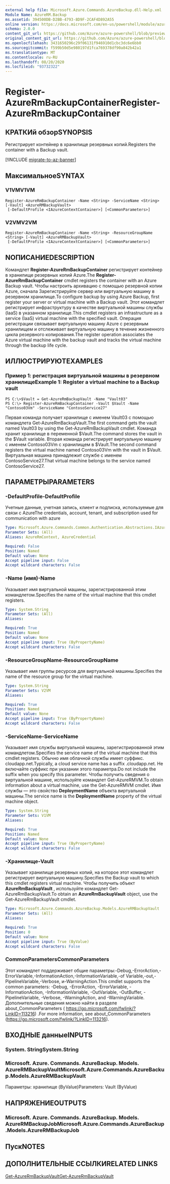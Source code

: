 ```yaml
---
external help file: Microsoft.Azure.Commands.AzureBackup.dll-Help.xml
Module Name: AzureRM.Backup
ms.assetid: 394500DB-D2BB-4793-8D9F-2CAF4D892A55
online version: https://docs.microsoft.com/en-us/powershell/module/azurerm.backup/register-azurermbackupcontainer
schema: 2.0.0
content_git_url: https://github.com/Azure/azure-powershell/blob/preview/src/ResourceManager/AzureBackup/Commands.AzureBackup/help/Register-AzureRmBackupContainer.md
original_content_git_url: https://github.com/Azure/azure-powershell/blob/preview/src/ResourceManager/AzureBackup/Commands.AzureBackup/help/Register-AzureRmBackupContainer.md
ms.openlocfilehash: 3431650296c29f06131f946910d1cbc3dc6e6bb0
ms.sourcegitcommit: f599b50d5e980197d1fca769378df90a842b42a1
ms.translationtype: MT
ms.contentlocale: ru-RU
ms.lasthandoff: 08/20/2020
ms.locfileid: "93732322"
---
```

# <span data-ttu-id="5f376-101">Register-AzureRmBackupContainer</span><span class="sxs-lookup"><span data-stu-id="5f376-101">Register-AzureRmBackupContainer</span></span>

## <span data-ttu-id="5f376-102">КРАТКИй обзор</span><span class="sxs-lookup"><span data-stu-id="5f376-102">SYNOPSIS</span></span>
<span data-ttu-id="5f376-103">Регистрирует контейнер в хранилище резервных копий.</span><span class="sxs-lookup"><span data-stu-id="5f376-103">Registers the container with a Backup vault.</span></span>

[!INCLUDE [migrate-to-az-banner](../../includes/migrate-to-az-banner.md)]

## <span data-ttu-id="5f376-104">Максимальное</span><span class="sxs-lookup"><span data-stu-id="5f376-104">SYNTAX</span></span>

### <span data-ttu-id="5f376-105">V1VM</span><span class="sxs-lookup"><span data-stu-id="5f376-105">V1VM</span></span>
```
Register-AzureRmBackupContainer -Name <String> -ServiceName <String> [-Vault] <AzureRMBackupVault>
 [-DefaultProfile <IAzureContextContainer>] [<CommonParameters>]
```

### <span data-ttu-id="5f376-106">V2VM</span><span class="sxs-lookup"><span data-stu-id="5f376-106">V2VM</span></span>
```
Register-AzureRmBackupContainer -Name <String> -ResourceGroupName <String> [-Vault] <AzureRMBackupVault>
 [-DefaultProfile <IAzureContextContainer>] [<CommonParameters>]
```

## <span data-ttu-id="5f376-107">NОПИСАНИЕ</span><span class="sxs-lookup"><span data-stu-id="5f376-107">DESCRIPTION</span></span>
<span data-ttu-id="5f376-108">Командлет **Register-AzureRmBackupContainer** регистрирует контейнер в хранилище резервных копий Azure.</span><span class="sxs-lookup"><span data-stu-id="5f376-108">The **Register-AzureRmBackupContainer** cmdlet registers the container with an Azure Backup vault.</span></span>
<span data-ttu-id="5f376-109">Чтобы настроить архивацию с помощью резервной копии Azure, сначала Зарегистрируйте сервер или виртуальную машину в резервном хранилище.</span><span class="sxs-lookup"><span data-stu-id="5f376-109">To configure backup by using Azure Backup, first register your server or virtual machine with a Backup vault.</span></span>
<span data-ttu-id="5f376-110">Этот командлет регистрирует инфраструктуру в качестве виртуальной машины службы (IaaS) в указанном хранилище.</span><span class="sxs-lookup"><span data-stu-id="5f376-110">This cmdlet registers an infrastructure as a service (IaaS) virtual machine with the specified vault.</span></span>
<span data-ttu-id="5f376-111">Операция регистрации связывает виртуальную машину Azure с резервным хранилищем и отслеживает виртуальную машину в течение жизненного цикла резервного копирования.</span><span class="sxs-lookup"><span data-stu-id="5f376-111">The register operation associates the Azure virtual machine with the backup vault and tracks the virtual machine through the backup life cycle.</span></span>

## <span data-ttu-id="5f376-112">ИЛЛЮСТРИРУЮТ</span><span class="sxs-lookup"><span data-stu-id="5f376-112">EXAMPLES</span></span>

### <span data-ttu-id="5f376-113">Пример 1: регистрация виртуальной машины в резервном хранилище</span><span class="sxs-lookup"><span data-stu-id="5f376-113">Example 1: Register a virtual machine to a Backup vault</span></span>
```
PS C:\>$Vault = Get-AzureRmBackupVault -Name "Vault03"
PS C:\> Register-AzureRmBackupContainer -Vault $Vault -Name "Contoso03Vm" -ServiceName "ContosoService27"
```

<span data-ttu-id="5f376-114">Первая команда получает хранилище с именем Vault03 с помощью командлета Get-AzureRmBackupVault.</span><span class="sxs-lookup"><span data-stu-id="5f376-114">The first command gets the vault named Vault03 by using the Get-AzureRmBackupVault cmdlet.</span></span>
<span data-ttu-id="5f376-115">Команда хранит хранилище в переменной $Vault.</span><span class="sxs-lookup"><span data-stu-id="5f376-115">The command stores the vault in the $Vault variable.</span></span>
<span data-ttu-id="5f376-116">Вторая команда регистрирует виртуальную машину с именем Contoso03Vm с хранилищем в $Vault.</span><span class="sxs-lookup"><span data-stu-id="5f376-116">The second command registers the virtual machine named Contoso03Vm with the vault in $Vault.</span></span>
<span data-ttu-id="5f376-117">Виртуальная машина принадлежит службе с именем ContosoService27.</span><span class="sxs-lookup"><span data-stu-id="5f376-117">That virtual machine belongs to the service named ContosoService27.</span></span>

## <span data-ttu-id="5f376-118">ПАРАМЕТРЫ</span><span class="sxs-lookup"><span data-stu-id="5f376-118">PARAMETERS</span></span>

### <span data-ttu-id="5f376-119">-DefaultProfile</span><span class="sxs-lookup"><span data-stu-id="5f376-119">-DefaultProfile</span></span>
<span data-ttu-id="5f376-120">Учетные данные, учетная запись, клиент и подписка, используемые для связи с Azure</span><span class="sxs-lookup"><span data-stu-id="5f376-120">The credentials, account, tenant, and subscription used for communication with azure</span></span>

```yaml
Type: Microsoft.Azure.Commands.Common.Authentication.Abstractions.IAzureContextContainer
Parameter Sets: (All)
Aliases: AzureRmContext, AzureCredential

Required: False
Position: Named
Default value: None
Accept pipeline input: False
Accept wildcard characters: False
```

### <span data-ttu-id="5f376-121">-Name (имя)</span><span class="sxs-lookup"><span data-stu-id="5f376-121">-Name</span></span>
<span data-ttu-id="5f376-122">Указывает имя виртуальной машины, зарегистрированной этим командлетом.</span><span class="sxs-lookup"><span data-stu-id="5f376-122">Specifies the name of the virtual machine that this cmdlet registers.</span></span>

```yaml
Type: System.String
Parameter Sets: (All)
Aliases:

Required: True
Position: Named
Default value: None
Accept pipeline input: True (ByPropertyName)
Accept wildcard characters: False
```

### <span data-ttu-id="5f376-123">-ResourceGroupName</span><span class="sxs-lookup"><span data-stu-id="5f376-123">-ResourceGroupName</span></span>
<span data-ttu-id="5f376-124">Указывает имя группы ресурсов для виртуальной машины.</span><span class="sxs-lookup"><span data-stu-id="5f376-124">Specifies the name of the resource group for the virtual machine.</span></span>

```yaml
Type: System.String
Parameter Sets: V2VM
Aliases:

Required: True
Position: Named
Default value: None
Accept pipeline input: True (ByPropertyName)
Accept wildcard characters: False
```

### <span data-ttu-id="5f376-125">-ServiceName</span><span class="sxs-lookup"><span data-stu-id="5f376-125">-ServiceName</span></span>
<span data-ttu-id="5f376-126">Указывает имя службы виртуальной машины, зарегистрированной этим командлетом.</span><span class="sxs-lookup"><span data-stu-id="5f376-126">Specifies the service name of the virtual machine that this cmdlet registers.</span></span>
<span data-ttu-id="5f376-127">Обычно имя облачной службы имеет суффикс. cloudapp.net.</span><span class="sxs-lookup"><span data-stu-id="5f376-127">Typically, a cloud service name has a suffix .cloudapp.net.</span></span>
<span data-ttu-id="5f376-128">Не включайте суффикс при указании этого параметра.</span><span class="sxs-lookup"><span data-stu-id="5f376-128">Do not include the suffix when you specify this parameter.</span></span>
<span data-ttu-id="5f376-129">Чтобы получить сведения о виртуальной машине, используйте командлет Get-AzureRMVM.</span><span class="sxs-lookup"><span data-stu-id="5f376-129">To obtain information about a virtual machine, use the Get-AzureRMVM cmdlet.</span></span>
<span data-ttu-id="5f376-130">Имя службы — это свойство **DeploymentName** объекта виртуальной машины.</span><span class="sxs-lookup"><span data-stu-id="5f376-130">The service name is the **DeploymentName** property of the virtual machine object.</span></span>

```yaml
Type: System.String
Parameter Sets: V1VM
Aliases:

Required: True
Position: Named
Default value: None
Accept pipeline input: True (ByPropertyName)
Accept wildcard characters: False
```

### <span data-ttu-id="5f376-131">-Хранилище</span><span class="sxs-lookup"><span data-stu-id="5f376-131">-Vault</span></span>
<span data-ttu-id="5f376-132">Указывает хранилище резервных копий, на которое этот командлет регистрирует виртуальную машину.</span><span class="sxs-lookup"><span data-stu-id="5f376-132">Specifies the Backup vault to which this cmdlet registers virtual machine.</span></span>
<span data-ttu-id="5f376-133">Чтобы получить объект **AzureRmBackupVault** , используйте командлет Get-AzureRmBackupVault.</span><span class="sxs-lookup"><span data-stu-id="5f376-133">To obtain an **AzureRmBackupVault** object, use the Get-AzureRmBackupVault cmdlet.</span></span>

```yaml
Type: Microsoft.Azure.Commands.AzureBackup.Models.AzureRMBackupVault
Parameter Sets: (All)
Aliases:

Required: True
Position: 0
Default value: None
Accept pipeline input: True (ByValue)
Accept wildcard characters: False
```

### <span data-ttu-id="5f376-134">CommonParameters</span><span class="sxs-lookup"><span data-stu-id="5f376-134">CommonParameters</span></span>
<span data-ttu-id="5f376-135">Этот командлет поддерживает общие параметры:-Debug,-ErrorAction,-ErrorVariable,-InformationAction,-InformationVariable,-of Variable,-out,-PipelineVariable,-Verbose, и-WarningAction.</span><span class="sxs-lookup"><span data-stu-id="5f376-135">This cmdlet supports the common parameters: -Debug, -ErrorAction, -ErrorVariable, -InformationAction, -InformationVariable, -OutVariable, -OutBuffer, -PipelineVariable, -Verbose, -WarningAction, and -WarningVariable.</span></span> <span data-ttu-id="5f376-136">Дополнительные сведения можно найти в разделе about_CommonParameters ( https://go.microsoft.com/fwlink/?LinkID=113216) .</span><span class="sxs-lookup"><span data-stu-id="5f376-136">For more information, see about_CommonParameters (https://go.microsoft.com/fwlink/?LinkID=113216).</span></span>

## <span data-ttu-id="5f376-137">ВХОДНЫЕ данные</span><span class="sxs-lookup"><span data-stu-id="5f376-137">INPUTS</span></span>

### <span data-ttu-id="5f376-138">System. String</span><span class="sxs-lookup"><span data-stu-id="5f376-138">System.String</span></span>

### <span data-ttu-id="5f376-139">Microsoft. Azure. Commands. AzureBackup. Models. AzureRMBackupVault</span><span class="sxs-lookup"><span data-stu-id="5f376-139">Microsoft.Azure.Commands.AzureBackup.Models.AzureRMBackupVault</span></span>
<span data-ttu-id="5f376-140">Параметры: хранилище (ByValue)</span><span class="sxs-lookup"><span data-stu-id="5f376-140">Parameters: Vault (ByValue)</span></span>

## <span data-ttu-id="5f376-141">НАПРЯЖЕНИЕ</span><span class="sxs-lookup"><span data-stu-id="5f376-141">OUTPUTS</span></span>

### <span data-ttu-id="5f376-142">Microsoft. Azure. Commands. AzureBackup. Models. AzureRMBackupJob</span><span class="sxs-lookup"><span data-stu-id="5f376-142">Microsoft.Azure.Commands.AzureBackup.Models.AzureRMBackupJob</span></span>

## <span data-ttu-id="5f376-143">Пуск</span><span class="sxs-lookup"><span data-stu-id="5f376-143">NOTES</span></span>

## <span data-ttu-id="5f376-144">ДОПОЛНИТЕЛЬНЫЕ ССЫЛКИ</span><span class="sxs-lookup"><span data-stu-id="5f376-144">RELATED LINKS</span></span>

[<span data-ttu-id="5f376-145">Get-AzureRmBackupVault</span><span class="sxs-lookup"><span data-stu-id="5f376-145">Get-AzureRmBackupVault</span></span>](./Get-AzureRmBackupVault.md)


